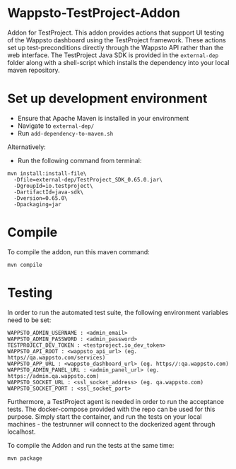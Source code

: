 # Wappsto-TestProject-Addon
Addon for TestProject. This addon provides actions that support UI testing of the Wappsto dashboard using the TestProject framework. These actions set up test-preconditions directly through the Wappsto API rather than the web interface. The TestProject Java SDK is provided in the `external-dep` folder along with a shell-script which installs the dependency into your local maven repository.

# Set up development environment
* Ensure that Apache Maven is installed in your environment
* Navigate to `external-dep/`
* Run `add-dependency-to-maven.sh`

Alternatively:
* Run the following command from terminal:
```
mvn install:install-file\
  -Dfile=external-dep/TestProject_SDK_0.65.0.jar\
  -DgroupId=io.testproject\
  -DartifactId=java-sdk\
  -Dversion=0.65.0\
  -Dpackaging=jar
```

# Compile
To compile the addon, run this maven command:
```
mvn compile
```

# Testing
In order to run the automated test suite, the following environment variables need to be set:
```
WAPPSTO_ADMIN_USERNAME : <admin_email>
WAPPSTO_ADMIN_PASSWORD : <admin_password>
TESTPROJECT_DEV_TOKEN : <testproject.io_dev_token>
WAPPSTO_API_ROOT : <wappsto_api_url> (eg. https//qa.wappsto.com/services)
WAPPSTO_APP_URL : <wappsto_dashboard_url> (eg. https//:qa.wappsto.com)
WAPPSTO_ADMIN_PANEL_URL : <admin_panel_url> (eg. https://admin.qa.wappsto.com)
WAPPSTO_SOCKET_URL : <ssl_socket_address> (eg. qa.wappsto.com)
WAPPSTO_SOCKET_PORT : <ssl_socket_port>
```
Furthermore, a TestProject agent is needed in order to run the acceptance tests. The docker-compose provided with the repo can be used for this purpose. Simply start the container, and run the tests on your local machines - the testrunner will connect to the dockerized agent through localhost.

To compile the Addon and run the tests at the same time:
```
mvn package
```
